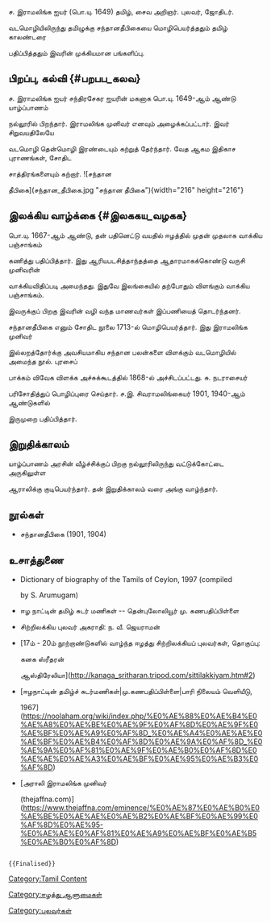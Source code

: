 ச. இராமலிங்க ஐயர் (பொ.யு. 1649) தமிழ், சைவ அறிஞர். புலவர், ஜோதிடர்.
வடமொழியிலிருந்து தமிழுக்கு சந்தானதீபிகையை மொழிபெயர்த்ததும் தமிழ் காலண்டரை
பதிப்பித்ததும் இவரின் முக்கியமான பங்களிப்பு.

## பிறப்பு, கல்வி {#பறபப_கலவ}

ச. இராமலிங்க ஐயர் சந்திரசேகர ஐயரின் மகனாக பொ.யு. 1649-ஆம் ஆண்டு யாழ்ப்பாணம்
நல்லூரில் பிறந்தார். இராமலிங்க முனிவர் எனவும் அழைக்கப்பட்டார். இவர் சிறுவயதிலேயே
வடமொழி தென்மொழி இரண்டையும் கற்றுத் தேர்ந்தார். வேத ஆகம இதிகாச புராணங்கள், சோதிட
சாத்திரங்களையும் கற்றார். ![சந்தான
தீபிகை](சந்தான_தீபிகை.jpg "சந்தான தீபிகை"){width="216" height="216"}

## இலக்கிய வாழ்க்கை {#இலககய_வழகக}

பொ.யு. 1667-ஆம் ஆண்டு, தன் பதினெட்டு வயதில் ஈழத்தில் முதன் முதலாக வாக்கிய பஞ்சாங்கம்
கணித்து பதிப்பித்தார். இது ஆரியபடசித்தாந்தத்தை ஆதாரமாகக்கொண்டு வருசி முனிவரின்
வாக்கியவிதிப்படி அமைந்தது. இதுவே இலங்கையில் தற்போதும் விளங்கும் வாக்கிய பஞ்சாங்கம்.
இவருக்குப் பிறகு இவரின் வழி வந்த மாணவர்கள் இப்பணியைத் தொடர்ந்தனர்.

சந்தானதீபிகை எனும் சோதிட நூலை 1713-ல் மொழிபெயர்த்தார். இது இராமலிங்க முனிவர்
இல்லறத்தோர்க்கு அவசியமாகிய சந்தான பலன்களை விளக்கும் வடமொழியில் அமைந்த நூல். புரசைப்
பாக்கம் விவேக விளக்க அச்சுக்கூடத்தில் 1868-ல் அச்சிடப்பட்டது. சு. நடராசையர்
பரிசோதித்துப் பொழிப்புரை செய்தார். ச.இ. சிவராமலிங்கையர் 1901, 1940-ஆம் ஆண்டுகளில்
இருமுறை பதிப்பித்தார்.

## இறுதிக்காலம்

யாழ்ப்பாணம் அரசின் வீழ்ச்சிக்குப் பிறகு நல்லூரிலிருந்து வட்டுக்கோட்டை அருகிலுள்ள
ஆராலிக்கு குடிபெயர்ந்தார். தன் இறுதிக்காலம் வரை அங்கு வாழ்ந்தார்.

## நூல்கள்

-   சந்தானதீபிகை (1901, 1904)

## உசாத்துணை

-   Dictionary of biography of the Tamils of Ceylon, 1997 (compiled
    by S. Arumugam)
-   ஈழ நாட்டின் தமிழ் சுடர் மணிகள் -- தென்புலோலியூர் மு. கணபதிப்பிள்ளை
-   சிற்றிலக்கிய புலவர் அகராதி: ந. வீ. ஜெயராமன்
-   [17ம் - 20ம் நூற்றாண்டுகளில் வாழ்ந்த ஈழத்து சிற்றிலக்கியப் புலவர்கள், தொகுப்பு:
    கனக ஸ்ரீதரன்
    ஆஸ்திரேலியா](http://kanaga_sritharan.tripod.com/sittilakkiyam.htm#2)
-   [ஈழநாட்டின் தமிழ்ச் சுடர்மணிகள்\|மு.கணபதிப்பிள்ளை\|பாரி நிலையம் வெளியீடு,
    1967](https://noolaham.org/wiki/index.php/%E0%AE%88%E0%AE%B4%E0%AE%A8%E0%AE%BE%E0%AE%9F%E0%AF%8D%E0%AE%9F%E0%AE%BF%E0%AE%A9%E0%AF%8D_%E0%AE%A4%E0%AE%AE%E0%AE%BF%E0%AE%B4%E0%AF%8D%E0%AE%9A%E0%AF%8D_%E0%AE%9A%E0%AF%81%E0%AE%9F%E0%AE%B0%E0%AF%8D%E0%AE%AE%E0%AE%A3%E0%AE%BF%E0%AE%95%E0%AE%B3%E0%AF%8D)
-   [அராலி இராமலிங்க முனிவர்
    (thejaffna.com)](https://www.thejaffna.com/eminence/%E0%AE%87%E0%AE%B0%E0%AE%BE%E0%AE%AE%E0%AE%B2%E0%AE%BF%E0%AE%99%E0%AF%8D%E0%AE%95-%E0%AE%AE%E0%AF%81%E0%AE%A9%E0%AE%BF%E0%AE%B5%E0%AE%B0%E0%AF%8D)

```{=mediawiki}
{{Finalised}}
```
[Category:Tamil Content](Category:Tamil_Content "wikilink")
[Category:ஈழத்து ஆளுமைகள்](Category:ஈழத்து_ஆளுமைகள் "wikilink")
[Category:புலவர்கள்](Category:புலவர்கள் "wikilink")
